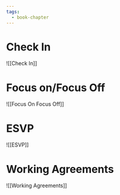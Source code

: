 ```yaml
---
tags:
  - book-chapter
---
```

# Check In

![[Check In]]

# Focus on/Focus Off

![[Focus On Focus Off]]

# ESVP

![[ESVP]]

# Working Agreements

![[Working Agreements]]
